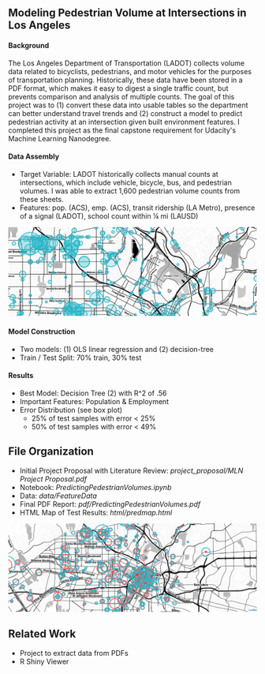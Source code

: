 ## Modeling Pedestrian Volume at Intersections in Los Angeles

#### Background
The Los Angeles Department of Transportation (LADOT) collects volume data related to bicyclists, pedestrians, and motor vehicles for the purposes of transportation planning. Historically, these data have been stored in a PDF format, which makes it easy to digest a single traffic count, but prevents comparison and analysis of multiple counts. The goal of this project was to (1) convert these data into usable tables so the department can better understand travel trends and (2) construct a model to predict pedestrian activity at an intersection given built environment features. I completed this project as the final capstone requirement for Udacity's Machine Learning Nanodegree.

#### Data Assembly
* Target Variable: LADOT historically collects manual counts at intersections, which include vehicle, bicycle, bus, and pedestrian volumes. I was able to extract 1,600 pedestrian volume counts from these sheets.
* Features: pop. (ACS), emp. (ACS), transit ridership (LA Metro), presence of a signal (LADOT), school count within ¼ mi (LAUSD) 

![](images/allmap_crop.png "Mapped Pedestrian Volumes")

#### Model Construction
* Two models: (1) OLS linear regression and (2) decision-tree
* Train / Test Split: 70% train, 30% test

#### Results
* Best Model: Decision Tree (2) with R^2 of .56
* Important Features: Population & Employment
* Error Distribution (see box plot)
  + 25% of test samples with error < 25%
  + 50% of test samples with error < 49%

## File Organization
* Initial Project Proposal with Literature Review: *project_proposal/MLN Project Proposal.pdf*
* Notebook: *PredictingPedestrianVolumes.ipynb*
* Data: *data/FeatureData*
* Final PDF Report: *pdf/PredictingPedestrianVolumes.pdf*
* HTML Map of Test Results: *html/predmap.html*

![](images/predmap_crop.png "Test Results")

## Related Work
* Project to extract data from PDFs
* R Shiny Viewer
